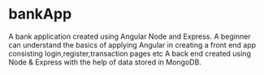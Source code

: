 # bankApp
A bank application created using Angular Node and Express. A beginner can understand the basics of applying Angular in creating a front end app consisting login,register,transaction pages etc A back end created using Node &amp; Express with the help of data stored in MongoDB.
